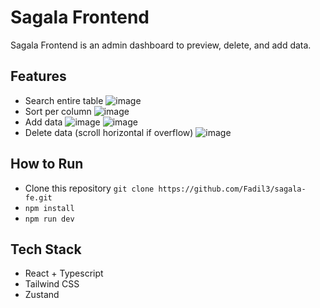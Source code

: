 # Sagala Frontend
Sagala Frontend is an admin dashboard to preview, delete, and add data.

## Features
- Search entire table
![image](https://github.com/user-attachments/assets/60bcdb45-e0e9-4379-8d2f-a7c64c08bba5)
- Sort per column
![image](https://github.com/user-attachments/assets/9e1bd7b1-1198-4cd4-8da1-5d2730db33f0)
- Add data
![image](https://github.com/user-attachments/assets/09666a0c-a8f3-4330-bd0e-a1ee21c8e272)
![image](https://github.com/user-attachments/assets/5ad858a9-afbc-45d6-9329-7e9594a790a0)
- Delete data (scroll horizontal if overflow)
![image](https://github.com/user-attachments/assets/fa3d9574-96ba-4984-818b-f9a9870baff3)




## How to Run
- Clone this repository `git clone https://github.com/Fadil3/sagala-fe.git`
- `npm install`
- `npm run dev`

## Tech Stack
- React + Typescript
- Tailwind CSS
- Zustand
